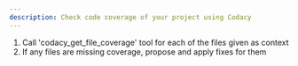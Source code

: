 ```yaml
---
description: Check code coverage of your project using Codacy
---
```


1. Call 'codacy_get_file_coverage' tool for each of the files given as context
2. If any files are missing coverage, propose and apply fixes for them
